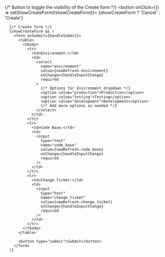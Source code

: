 {/* Button to toggle the visibility of the Create form */}
      <button onClick={() => setShowCreateForm(!showCreateForm)}>
        {showCreateForm ? 'Cancel' : 'Create'}
      </button>

      {/* Create form */}
      {showCreateForm && (
        <form onSubmit={handleSubmit}>
          <table>
            <tbody>
              <tr>
                <td>Environment:</td>
                <td>
                  <select
                    name="environment"
                    value={newRefresh.environment}
                    onChange={handleInputChange}
                    required
                  >
                    {/* Options for Environment dropdown */}
                    <option value="production">Production</option>
                    <option value="testing">Testing</option>
                    <option value="development">Development</option>
                    {/* Add more options as needed */}
                  </select>
                </td>
              </tr>
              <tr>
                <td>Code Base:</td>
                <td>
                  <input
                    type="text"
                    name="code_base"
                    value={newRefresh.code_base}
                    onChange={handleInputChange}
                    required
                  />
                </td>
              </tr>
              <tr>
                <td>Change Ticket:</td>
                <td>
                  <input
                    type="text"
                    name="change_ticket"
                    value={newRefresh.change_ticket}
                    onChange={handleInputChange}
                    required
                  />
                </td>
              </tr>
            </tbody>
          </table>

          <button type="submit">Submit</button>
        </form>
      )}
